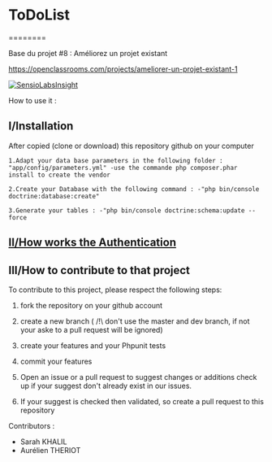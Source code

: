<h1>ToDoList</h1>
========

Base du projet #8 : Améliorez un projet existant

https://openclassrooms.com/projects/ameliorer-un-projet-existant-1

[![SensioLabsInsight](https://insight.sensiolabs.com/projects/c1ce60cb-19c6-403e-bd82-145ed9b65a80/small.png)](https://insight.sensiolabs.com/projects/c1ce60cb-19c6-403e-bd82-145ed9b65a80)


How to use it :

<h2>I/Installation</h2>

After copied (clone or download) this repository github on your computer

    1.Adapt your data base parameters in the following folder : "app/config/parameters.yml" -use the commande php composer.phar install to create the vendor

    2.Create your Database with the following command : -"php bin/console doctrine:database:create"

    3.Generate your tables : -"php bin/console doctrine:schema:update --force

<h2><a href="/Documentation/Authentication.md">II/How works the Authentication</a></h2>


<H2>III/How to contribute to that project</H2>

To contribute to this project, please respect the following steps:

1) fork the repository on your github account

2) create a new branch ( /!\ don't use the master and dev branch, if not your aske to a pull request will be ignored)

3) create your features and your Phpunit tests

3) commit your features

4) Open an issue or a pull request to suggest changes or additions check up if your suggest don't already exist in our issues.

5) If your suggest is checked then validated, so create a pull request to this repository 


Contributors :
 - Sarah KHALIL
 - Aurélien THERIOT
